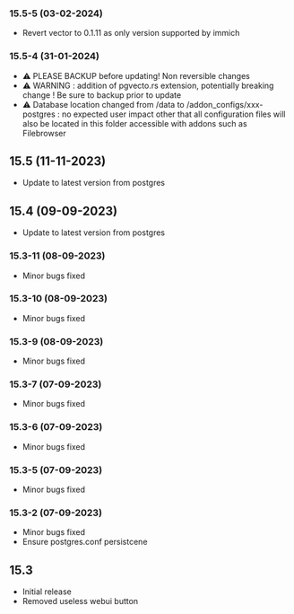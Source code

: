 ### 15.5-5 (03-02-2024)
- Revert vector to 0.1.11 as only version supported by immich

### 15.5-4 (31-01-2024)
- &#9888; PLEASE BACKUP before updating! Non reversible changes
- &#9888; WARNING : addition of pgvecto.rs extension, potentially breaking change ! Be sure to backup prior to update
- &#9888; Database location changed from /data to /addon_configs/xxx-postgres : no expected user impact other that all configuration files will also be located in this folder accessible with addons such as Filebrowser

## 15.5 (11-11-2023)
- Update to latest version from postgres

## 15.4 (09-09-2023)
- Update to latest version from postgres

### 15.3-11 (08-09-2023)
- Minor bugs fixed

### 15.3-10 (08-09-2023)
- Minor bugs fixed
### 15.3-9 (08-09-2023)
- Minor bugs fixed
### 15.3-7 (07-09-2023)
- Minor bugs fixed
### 15.3-6 (07-09-2023)
- Minor bugs fixed
### 15.3-5 (07-09-2023)
- Minor bugs fixed
### 15.3-2 (07-09-2023)
- Minor bugs fixed
- Ensure postgres.conf persistcene

## 15.3
- Initial release
- Removed useless webui button
